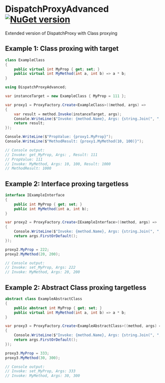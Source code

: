 # DispatchProxyAdvanced [![NuGet version](https://badge.fury.io/nu/DispatchProxyAdvanced.svg)](http://badge.fury.io/nu/DispatchProxyAdvanced)
Extended version of DispatchProxy with Class proxying


## Example 1: Class proxing with target
```C#
class ExampleClass
{
    public virtual int MyProp { get; set; }
    public virtual int MyMethod(int a, int b) => a * b;
}
```
```C#
using DispatchProxyAdvanced;

var instanceTarget = new ExampleClass { MyProp = 111 };

var proxy1 = ProxyFactory.Create<ExampleClass>((method, args) =>
{
    var result = method.Invoke(instanceTarget, args);
    Console.WriteLine($"Invoke: {method.Name}, Args: {string.Join(", ", args)}, Result: {result}");
    return result;
});

Console.WriteLine($"PropValue: {proxy1.MyProp}");
Console.WriteLine($"MethodResult: {proxy1.MyMethod(10, 100)}");

// Console output: 
// Invoke: get_MyProp, Args: , Result: 111
// PropValue: 111
// Invoke: MyMethod, Args: 10, 100, Result: 1000
// MethodResult: 1000
```

## Example 2: Interface proxing targetless
```C#
interface IExampleInterface
{
    public int MyProp { get; set; }
    public int MyMethod(int a, int b);
}
```

```C#
var proxy2 = ProxyFactory.Create<IExampleInterface>((method, args) =>
{
    Console.WriteLine($"Invoke: {method.Name}, Args: {string.Join(", ", args)}");
    return args.FirstOrDefault();
});

proxy2.MyProp = 222;
proxy2.MyMethod(20, 200);

// Console output: 
// Invoke: set_MyProp, Args: 222
// Invoke: MyMethod, Args: 20, 200
```

## Example 2: Abstract Class proxing targetless
```C#
abstract class ExampleAbstractClass
{
    public abstract int MyProp { get; set; }
    public virtual int MyMethod(int a, int b) => a * b;
}
```

```C#
var proxy3 = ProxyFactory.Create<ExampleAbstractClass>((method, args) =>
{
    Console.WriteLine($"Invoke: {method.Name}, Args: {string.Join(", ", args)}");
    return args.FirstOrDefault();
});

proxy3.MyProp = 333;
proxy3.MyMethod(30, 300);

// Console output: 
// Invoke: set_MyProp, Args: 333
// Invoke: MyMethod, Args: 30, 300
```